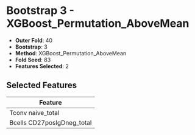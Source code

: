 # Bootstrap 3 - XGBoost_Permutation_AboveMean

- **Outer Fold**: 40
- **Bootstrap**: 3
- **Method**: XGBoost_Permutation_AboveMean
- **Fold Seed**: 83
- **Features Selected**: 2

## Selected Features

| Feature |
|---------|
| Tconv naive_total |
| Bcells CD27posIgDneg_total |
